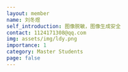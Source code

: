 ```yaml
---
layout: member
name: 刘冬煜
self_introduction: 图像脱敏，图像生成安全
contact: 1124171308@qq.com
img: assets/img/ldy.png
importance: 1
category: Master Students
page: false
---
```


